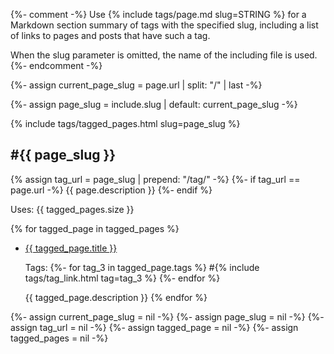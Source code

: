 {%- comment -%}
  Use {% include tags/page.md slug=STRING %}
  for a Markdown section summary of tags with the specified slug,
  including a list of links to pages and posts that have such a tag.

  When the slug parameter is omitted, the name of the including file is used.
{%- endcomment -%}

{%- assign current_page_slug = page.url | split: "/" | last -%}

{%- assign page_slug = include.slug | default: current_page_slug -%}

{% include tags/tagged_pages.html slug=page_slug %}

## #{{ page_slug }}

{% assign tag_url = page_slug | prepend: "/tag/" -%}
{%- if tag_url == page.url -%}
{{ page.description }}
{%- endif %}

Uses: {{ tagged_pages.size }}

{% for tagged_page in tagged_pages %}

- <a href="{{ site.url }}{{ site.baseurl }}{{ tagged_page.url }}">{{ tagged_page.title }}</a>

  Tags: 
  {%- for tag_3 in tagged_page.tags %}
  \#{% include tags/tag_link.html tag=tag_3 %}
  {%- endfor %}

  {{ tagged_page.description }}
{% endfor %}

{%- assign current_page_slug = nil -%}
{%- assign page_slug = nil -%}
{%- assign tag_url = nil -%}
{%- assign tagged_page = nil -%}
{%- assign tagged_pages = nil -%}
